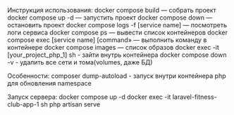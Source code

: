 Инструкция использования:
docker compose build — собрать проект
docker compose up -d — запустить проект
docker compose down — остановить проект
docker compose logs -f [service name] — посмотреть логи сервиса
docker compose ps — вывести список контейнеров
docker compose exec [service name] [command» — выполнить команду в контейнере
docker compose images — список образов
docker exec -it [your_project_php_1] sh - зайти внутрь контейнера
docker compose down -v - удалить все сети и тома(volumes, даже БД)

Особенности:
composer dump-autoload - запуск внутри контейнера php для обновления namespace

Запуск сервера:
docker compose up -d
docker exec -it laravel-fitness-club-app-1 sh
php artisan serve